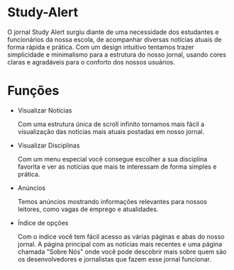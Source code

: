 # Study-Alert

O jornal Study Alert surgiu diante de uma necessidade dos estudantes e funcionários da nossa escola, de acompanhar diversas notícias atuais de forma rápida e prática. Com um design intuitivo tentamos trazer simplicidade e minimalismo para a estrutura do nosso jornal, usando cores claras e agradáveis para o conforto dos nossos usuários.

# Funções
- Visualizar Notícias

  Com uma estrutura única de scroll infinito tornamos mais fácil a visualização das notícias mais atuais postadas em nosso jornal.

- Visualizar Disciplinas

  Com um menu especial você consegue escolher a sua disciplina favorita e ver as notícias que mais te interessam de forma simples e prática.

- Anúncios

  Temos anúncios mostrando informações relevantes para nossos leitores, como vagas de emprego e atualidades.

- Índice de opções

  Com o índice você tem fácil acesso as várias páginas e abas do nosso jornal. A página principal com as notícias mais recentes e uma página chamada "Sobre Nós" onde você pode descobrir mais sobre quem são os desenvolvedores e jornalistas que fazem esse jornal funcionar.
